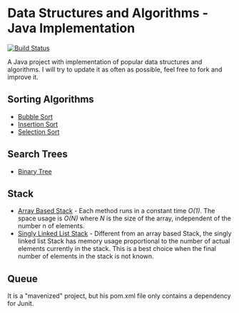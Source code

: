 # Data Structures and Algorithms - Java Implementation

[![Build Status](https://travis-ci.org/rafaelcfreire/java_algorithms.png)](https://travis-ci.org/rafaelcfreire/java_algorithms)

A Java project with implementation of popular data structures and algorithms. I will try to update it as often as possible, feel free to fork and improve it.

## Sorting Algorithms
* [Bubble Sort](https://en.wikipedia.org/wiki/Bubble_sort)
* [Insertion Sort](https://en.wikipedia.org/wiki/Insertion_sort)
* [Selection Sort](https://en.wikipedia.org/wiki/Selection_sort)

## Search Trees
* [Binary Tree](https://en.wikipedia.org/wiki/Binary_tree) 

## Stack
* [Array Based Stack](https://en.wikipedia.org/wiki/Stack_(abstract_data_type)#Array) - Each method runs in a constant time <i>O(1)</i>. The space usage is <i>O(N)</i> where <i>N</i> is the size of the array, independent of the number n of elements.
* [Singly Linked List Stack](https://en.wikipedia.org/wiki/Stack_(abstract_data_type)#Linked_list) - Different from an array based Stack, the singly linked list Stack has memory usage proportional to the number of actual elements currently in the stack. This is a best choice when the final number of elements in the stack is not known.

## Queue

It is a "mavenized" project, but his pom.xml file only contains a dependency for Junit. 
